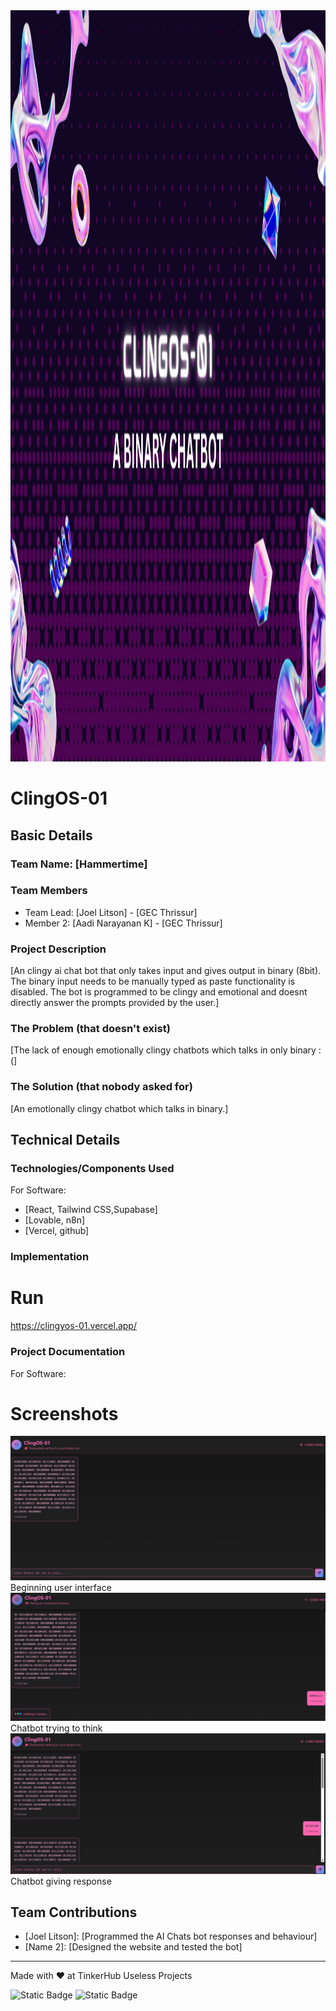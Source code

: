 <img width="3188" height="1202" alt="frame (3)" src="Purple and Violet Modern Marketing Presentation.png" />


# ClingOS-01 


## Basic Details
### Team Name: [Hammertime]


### Team Members
- Team Lead: [Joel Litson] - [GEC Thrissur]
- Member 2: [Aadi Narayanan K] - [GEC Thrissur]
  

### Project Description
[An clingy ai chat bot that only takes input and gives output in binary (8bit). The binary input needs to be manually typed as paste functionality is disabled. The bot is programmed to be clingy and emotional and doesnt directly answer the prompts provided by the user.]

### The Problem (that doesn't exist)
[The lack of enough emotionally clingy chatbots which talks in only binary :(]

### The Solution (that nobody asked for)
[An emotionally clingy chatbot which talks in binary.]

## Technical Details
### Technologies/Components Used
For Software:
- [React, Tailwind CSS,Supabase]
- [Lovable, n8n]
- [Vercel, github]

### Implementation

# Run
https://clingyos-01.vercel.app/

### Project Documentation
For Software:

# Screenshots 
<img src="Screenshot 2025-08-02 071530.png" />
Beginning user interface

<img src="Screenshot 2025-08-02 071617.png">
Chatbot trying to think

<img src="Screenshot 2025-08-02 071708.png">
Chatbot giving response




## Team Contributions
- [Joel Litson]: [Programmed the AI Chats bot responses and behaviour]
- [Name 2]: [Designed the website and tested the bot]


---
Made with ❤️ at TinkerHub Useless Projects 

![Static Badge](https://img.shields.io/badge/TinkerHub-24?color=%23000000&link=https%3A%2F%2Fwww.tinkerhub.org%2F)
![Static Badge](https://img.shields.io/badge/UselessProjects--25-25?link=https%3A%2F%2Fwww.tinkerhub.org%2Fevents%2FQ2Q1TQKX6Q%2FUseless%2520Projects)



